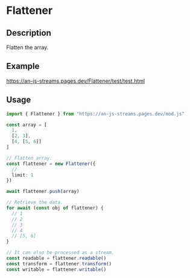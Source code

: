 # Flattener

## Description
Flatten the array.

## Example
https://an-js-streams.pages.dev/Flattener/test/test.html

## Usage
```ts
import { Flattener } from "https://an-js-streams.pages.dev/mod.js"

const array = [
  1,
  [2, 3],
  [4, [5, 6]]
]

// Flatten array.
const flattener = new Flattener({
  // 
  limit: 1
})

await flattener.push(array)

// Retrieve the data.
for await (const obj of flattener) {
  // 1
  // 2
  // 3
  // 4
  // [5, 6]
}

// It can also be processed as a stream.
const readable = flattener.readable()
const transform = flattener.transform()
const writable = flattener.writable()
```